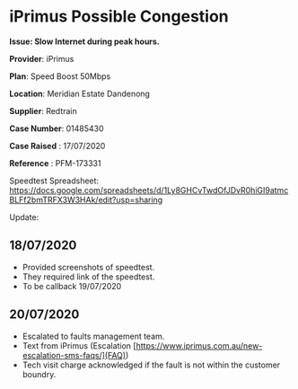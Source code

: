 # iPrimus Possible Congestion

**Issue: Slow Internet during peak hours.**


**Provider**: iPrimus

**Plan**: Speed Boost 50Mbps

**Location**: Meridian Estate Dandenong

**Supplier**: Redtrain

**Case Number**: 01485430


**Case Raised** : 17/07/2020

**Reference** : PFM-173331

Speedtest Spreadsheet: https://docs.google.com/spreadsheets/d/1Ly8GHCvTwdOfJDvR0hiGI9atmcBLFf2bmTRFX3W3HAk/edit?usp=sharing

Update:

## 18/07/2020 
* Provided screenshots of speedtest.
* They required link of the speedtest.
* To be callback 19/07/2020

## 20/07/2020
* Escalated to faults management team. 
* Text from iPrimus (Escalation [https://www.iprimus.com.au/new-escalation-sms-faqs/](FAQ))
* Tech visit charge acknowledged if the fault is not within the customer boundry.
